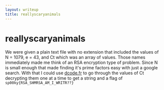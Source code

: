 ```yaml
---
layout: writeup
title: reallyscaryanimals
---
```

# reallyscaryanimals

We were given a plain text file with no extension that included the values of N = 1079, e = 43, and Ct which was an array of values. Those names immediately made me think of an RSA encryption type of problem. Since N is small enough that made finding it's prime factors easy with just a google search. With that I could use [dcode.fr](https://www.dcode.fr/rsa-cipher) to go through the values of Ct decrypting them one at a time to get a string and a flag of ```sp00ky{RSA_SHMRSA_AM_I_WRITR??}```
